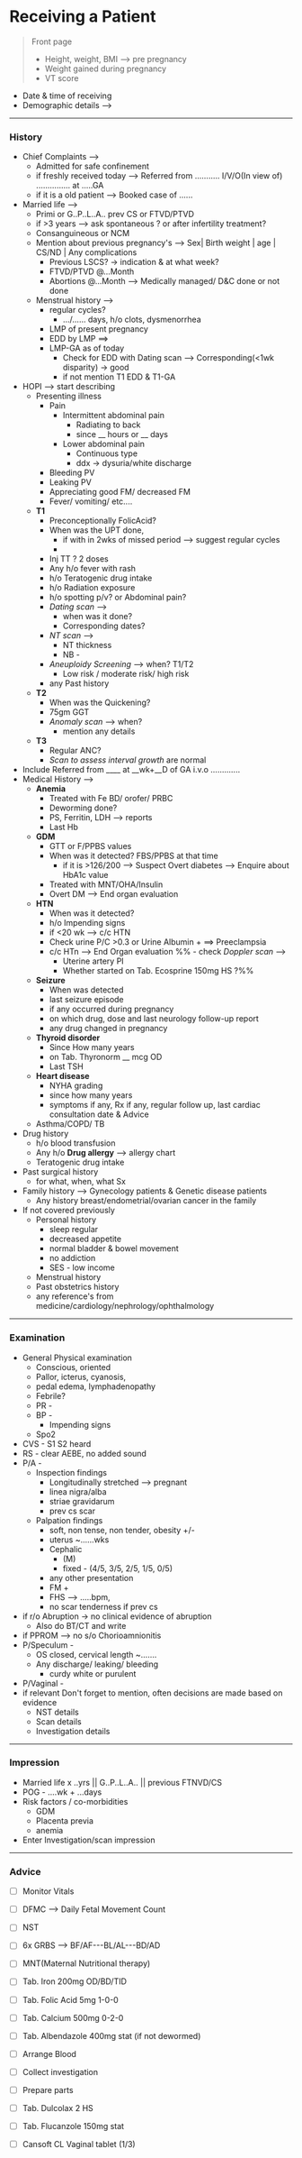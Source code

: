 # Receiving a Patient
>  Front page
> - Height, weight, BMI --> pre pregnancy
> - Weight gained during pregnancy
> - VT score

- Date & time of receiving
- Demographic details -->

----
### History
- Chief Complaints -->
	- Admitted for safe confinement
	- if freshly received today --> Referred from ........... I/V/O(In view of) ............... at .....GA
	- if it is a old patient --> Booked case of ......
- Married life -->
	- Primi or G..P..L..A..  prev CS or FTVD/PTVD
	- if >3 years --> ask spontaneous ? or after infertility treatment?
	- Consanguineous or NCM
	- Mention about previous pregnancy's --> Sex| Birth weight | age | CS/ND | Any complications
		- Previous LSCS? -> indication & at what week?
		- FTVD/PTVD @...Month
		- Abortions @...Month --> Medically managed/ D&C done or not done
	- Menstrual history -->
		- regular cycles?
			- .../...... days, h/o clots, dysmenorrhea
		- LMP of present pregnancy
		- EDD by LMP ==>
		- LMP-GA as of today
			- Check for EDD with Dating scan --> Corresponding(<1wk disparity) -> good
			- if not mention T1 EDD & T1-GA
- HOPI --> start describing
	- Presenting illness
		- Pain
			- Intermittent abdominal pain
				- Radiating to back
				- since \_\_ hours or \_\_ days
			- Lower abdominal pain
				- Continuous type
				- ddx -> dysuria/white discharge
		- Bleeding PV
		- Leaking PV
		- Appreciating good FM/ decreased FM
		- Fever/ vomiting/ etc....
	- **T1**
		- Preconceptionally FolicAcid?
		- When was the UPT done,
			- if with in 2wks of missed period --> suggest regular cycles
			-
		- Inj TT ? 2 doses
		- Any h/o fever with rash
		- h/o Teratogenic drug intake
		- h/o Radiation exposure
		- h/o spotting p/v? or Abdominal pain?
		- *Dating scan* -->
			- when was it done?
			- Corresponding dates?
		- *NT scan* -->
			- NT thickness
			- NB -
		- *Aneuploidy Screening* --> when? T1/T2
			- Low risk / moderate risk/ high risk
		- any Past history
	- **T2**
		- When was the Quickening?
		- 75gm GGT
		- *Anomaly scan* --> when?
			- mention any details
	- **T3**
		- Regular ANC?
		- *Scan to assess interval growth* are normal
- Include Referred from \_\_\_\_ at \_\_wk+\_\_D of GA i.v.o .............
- Medical History -->
	- **Anemia**
		- Treated with Fe BD/ orofer/ PRBC
		- Deworming done?
		- PS, Ferritin, LDH --> reports
		- Last Hb
	- **GDM**
		- GTT or F/PPBS values
		- When was it detected? FBS/PPBS at that time
			- if it is >126/200 --> Suspect Overt diabetes --> Enquire about HbA1c value
		- Treated with MNT/OHA/Insulin
		- Overt DM --> End organ evaluation
	- **HTN**
		- When was it detected?
		- h/o Impending signs
		- if <20 wk --> c/c HTN
		- Check urine P/C >0.3 or Urine Albumin + ==> Preeclampsia
		- c/c HTn --> End Organ evaluation
	%%	- check *Doppler scan* -->
			- Uterine artery PI
			- Whether started on Tab. Ecosprine 150mg HS ?%%
	- **Seizure**
		- When was detected
		- last seizure episode
		- if any occurred during pregnancy
		- on which drug, dose and last neurology follow-up report
		- any drug changed in pregnancy
	- **Thyroid disorder**
		- Since How many years
		- on Tab. Thyronorm \_\_ mcg OD
		- Last TSH
	- **Heart disease**
		- NYHA grading
		- since how many years
		- symptoms if any, Rx if any, regular follow up, last cardiac consultation date & Advice
	- Asthma/COPD/ TB
- Drug history
	- h/o blood transfusion
	- Any h/o **Drug allergy** --> allergy chart
	- Teratogenic drug intake
- Past surgical history
	- for what, when, what Sx
- Family history --> Gynecology patients & Genetic disease patients
	- Any history breast/endometrial/ovarian cancer in the family
- If not covered previously
	- Personal history
		- sleep regular
		- decreased appetite
		- normal bladder & bowel movement
		- no addiction
		- SES - low income
	- Menstrual history
	- Past obstetrics history
	- any reference's from medicine/cardiology/nephrology/ophthalmology


----
### Examination
- General Physical examination
	- Conscious, oriented
	- Pallor,  icterus, cyanosis,
	- pedal edema, lymphadenopathy
	- Febrile?
	- PR -
	- BP -
		- Impending signs
	- Spo2
- CVS - S1 S2 heard
- RS - clear AEBE, no added sound
- P/A -
	- Inspection findings
		- Longitudinally stretched --> pregnant
		- linea nigra/alba
		- striae gravidarum
		- prev cs scar
	- Palpation findings
		- soft, non tense, non tender, obesity +/-
		- uterus ~......wks
		- Cephalic
			- (M)
			- fixed - (4/5, 3/5, 2/5, 1/5, 0/5)
		- any other presentation
		- FM +
		- FHS --> .....bpm,
		- no scar tenderness if prev cs
- if r/o Abruption -> no clinical evidence of abruption
	- Also do BT/CT and write
- if PPROM --> no s/o Chorioamnionitis
- P/Speculum -
	- OS closed, cervical length ~.......
	- Any discharge/ leaking/ bleeding
		- curdy white or purulent
- P/Vaginal -
- if relevant Don't forget to mention, often decisions are made based on evidence
	- NST details
	- Scan details
	- Investigation details
----------
### Impression
- Married life x ..yrs || G..P..L..A.. || previous FTNVD/CS
- POG - ....wk + ...days
- Risk factors / co-morbidities
	- GDM
	- Placenta previa
	- anemia
- Enter Investigation/scan impression
-----
### Advice
- [ ] Monitor Vitals
- [ ] DFMC --> Daily Fetal Movement Count
- [ ] NST
- [ ] 6x GRBS --> BF/AF---BL/AL---BD/AD
- [ ] MNT(Maternal Nutritional therapy)
- [ ] Tab. Iron 200mg OD/BD/TID
- [ ] Tab. Folic Acid 5mg 1-0-0
- [ ] Tab. Calcium 500mg 0-2-0
- [ ] Tab. Albendazole 400mg stat (if not dewormed)

- [ ] Arrange Blood
- [ ] Collect investigation
- [ ] Prepare parts
- [ ] Tab. Dulcolax 2 HS
- [ ] Tab. Flucanzole 150mg stat
- [ ] Cansoft CL Vaginal tablet (1/3)
